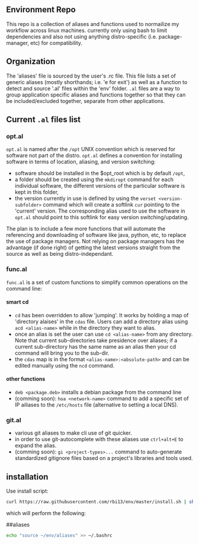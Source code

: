 ## Environment Repo
This repo is a collection of aliases and functions used to normailize my workflow across linux machines. currently only using bash to limit dependencies and also not using anything distro-specific (i.e. package-manager, etc) for compatibility.  
## Organization
The 'aliases' file is sourced by the user's .rc file. This file lists a set of generic aliases (mostly shorthands; i.e. 'e for exit') as well as a function to detect and source '.al' files within the 'env' folder. `.al` files are a way to group application specific aliases and functions together so that they can be included/excluded together, separate from other applications.

## Current `.al` files list
### opt.al
`opt.al` is named after the `/opt` UNIX convention which is reserved for software not part of the distro. `opt.al` defines a convention for installing software in terms of location, aliasing, and version switching: 
 - software should be installed in the $opt_root which is by default `/opt`, 
 - a folder should be created using the `mkdiropt` command for each individual software, the different versions of the   particular software is kept in this folder,
 - the version currently in use is defined by using the `verset <version-subfolder>` command which will create a softlink `cur` pointing to the 'current' version. The corresponding alias used to use the software in `opt.al` should point to this softlink for easy version switching/updating.

The plan is to include a few more functions that will automate the referencing and downloading of software like java, python, etc, to replace the use of package managers. Not relying on package managers has the advantage (if done right) of getting the latest versions straight from the source as well as being distro-independant.

### func.al
`func.al` is a set of custom functions to simplify common operations on the command line:
#### smart cd
- `cd` has been overridden to allow 'jumping'. It works by holding a map of 'directory alaises' in the `cdas` file. Users can add a directory alias using `acd <alias-name>` while in the directory they want to alias.
- once an alias is set the user can use `cd <alias-name>` from any directory. Note that current sub-directories take presidence over aliases; if a current sub-directory has the same name as an alias then your cd command will bring you to the sub-dir.
- the `cdas` map is in the format `<alias-name>:<absolute-path>` and can be edited manually using the `ncd` command.

#### other functions
- `deb <package.deb>` installs a debian package from the command line
- (comming soon): `hoa <network-name>` command to add a specific set of IP ailiases to the `/etc/hosts` file (alternative to setting a local DNS).

### git.al
- various git aliases to make cli use of git quicker.
- in order to use git-autocomplete with these aliases use `ctrl+alt+E` to expand the alias.
- (comming soon): `gi <project-types>...` command to auto-generate standardized gitignore files based on a project's libraries and tools used.

## installation 
Use install script:

```sh
curl https://raw.githubusercontent.com/rbi13/env/master/install.sh | sh
```

which will perform the following:

##aliases
```sh
echo "source ~/env/aliases" >> ~/.bashrc
```
